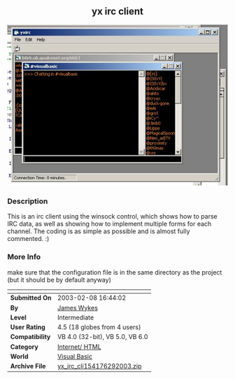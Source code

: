 ﻿<div align="center">

## yx irc client

<img src="PIC200329158404698.JPG">
</div>

### Description

This is an irc client using the winsock control, which shows how to parse IRC data, as well as showing how to implement multiple forms for each channel. The coding is as simple as possible and is almost fully commented. :)
 
### More Info
 
make sure that the configuration file is in the same directory as the project (but it should be by default anyway)


<span>             |<span>
---                |---
**Submitted On**   |2003-02-08 16:44:02
**By**             |[James Wykes](https://github.com/Planet-Source-Code/PSCIndex/blob/master/ByAuthor/james-wykes.md)
**Level**          |Intermediate
**User Rating**    |4.5 (18 globes from 4 users)
**Compatibility**  |VB 4\.0 \(32\-bit\), VB 5\.0, VB 6\.0
**Category**       |[Internet/ HTML](https://github.com/Planet-Source-Code/PSCIndex/blob/master/ByCategory/internet-html__1-34.md)
**World**          |[Visual Basic](https://github.com/Planet-Source-Code/PSCIndex/blob/master/ByWorld/visual-basic.md)
**Archive File**   |[yx\_irc\_cli154176292003\.zip](https://github.com/Planet-Source-Code/james-wykes-yx-irc-client__1-43093/archive/master.zip)








